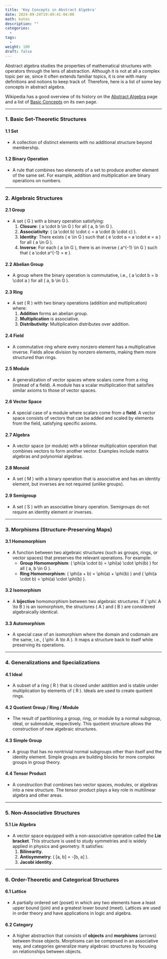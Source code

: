 ```yaml
---
title: 'Key Concepts in Abstract Algebra'
date: 2024-09-24T19:49:41-04:00
math: katex
description: ""
categories:
  - 
tags:
  - 
weight: 100
draft: false
---
```


Abstract algebra studies the properties of mathematical structures with operators through the lens of abstraction. Although it is not at all a complex topic per se, since it often extends familiar topics, it is one with many definitions and notions to keep track of. Therefore, here is a list of some key concepts in abstract algebra.

Wikipedia has a good overview of its history on the [Abstract Algebra](https://en.wikipedia.org/wiki/Abstract_algebra) page and a list of [Basic Concepts](https://en.wikipedia.org/wiki/List_of_basic_concepts_in_abstract_algebra) on its own page.

---

### **1. Basic Set-Theoretic Structures**

#### 1.1 **Set**
   - A collection of distinct elements with no additional structure beyond membership.

#### 1.2 **Binary Operation**
   - A rule that combines two elements of a set to produce another element of the same set. For example, addition and multiplication are binary operations on numbers.

---

### **2. Algebraic Structures**

#### 2.1 **Group**
   - A set \( G \) with a binary operation satisfying:
     1. **Closure**: \( a \cdot b \in G \) for all \( a, b \in G \).
     2. **Associativity**: \( (a \cdot b) \cdot c = a \cdot (b \cdot c) \).
     3. **Identity**: There exists \( e \in G \) such that \( e \cdot a = a \cdot e = a \) for all \( a \in G \).
     4. **Inverse**: For each \( a \in G \), there is an inverse \( a^{-1} \in G \) such that \( a \cdot a^{-1} = e \).

#### 2.2 **Abelian Group**
   - A group where the binary operation is commutative, i.e., \( a \cdot b = b \cdot a \) for all \( a, b \in G \).

#### 2.3 **Ring**
   - A set \( R \) with two binary operations (addition and multiplication) where:
     1. **Addition** forms an abelian group.
     2. **Multiplication** is associative.
     3. **Distributivity**: Multiplication distributes over addition.

#### 2.4 **Field**
   - A commutative ring where every nonzero element has a multiplicative inverse. Fields allow division by nonzero elements, making them more structured than rings.

#### 2.5 **Module**
   - A generalization of vector spaces where scalars come from a ring (instead of a field). A module has a scalar multiplication that satisfies similar axioms to those of vector spaces.

#### 2.6 **Vector Space**
   - A special case of a module where scalars come from a **field**. A vector space consists of vectors that can be added and scaled by elements from the field, satisfying specific axioms.

#### 2.7 **Algebra**
   - A vector space (or module) with a bilinear multiplication operation that combines vectors to form another vector. Examples include matrix algebras and polynomial algebras.

#### 2.8 **Monoid**
   - A set \( M \) with a binary operation that is associative and has an identity element, but inverses are not required (unlike groups).

#### 2.9 **Semigroup**
   - A set \( S \) with an associative binary operation. Semigroups do not require an identity element or inverses.

---

### **3. Morphisms (Structure-Preserving Maps)**

#### 3.1 **Homomorphism**
   - A function between two algebraic structures (such as groups, rings, or vector spaces) that preserves the relevant operations. For example:
     - **Group Homomorphism**: \( \phi(a \cdot b) = \phi(a) \cdot \phi(b) \) for all \( a, b \in G \).
     - **Ring Homomorphism**: \( \phi(a + b) = \phi(a) + \phi(b) \) and \( \phi(a \cdot b) = \phi(a) \cdot \phi(b) \).
   
#### 3.2 **Isomorphism**
   - A **bijective** homomorphism between two algebraic structures. If \( \phi: A \to B \) is an isomorphism, the structures \( A \) and \( B \) are considered algebraically identical.

#### 3.3 **Automorphism**
   - A special case of an isomorphism where the domain and codomain are the same, i.e., \( \phi: A \to A \). It maps a structure back to itself while preserving its operations.

---

### **4. Generalizations and Specializations**

#### 4.1 **Ideal**
   - A subset of a ring \( R \) that is closed under addition and is stable under multiplication by elements of \( R \). Ideals are used to create quotient rings.

#### 4.2 **Quotient Group / Ring / Module**
   - The result of partitioning a group, ring, or module by a normal subgroup, ideal, or submodule, respectively. This quotient structure allows the construction of new algebraic structures.

#### 4.3 **Simple Group**
   - A group that has no nontrivial normal subgroups other than itself and the identity element. Simple groups are building blocks for more complex groups in group theory.

#### 4.4 **Tensor Product**
   - A construction that combines two vector spaces, modules, or algebras into a new structure. The tensor product plays a key role in multilinear algebra and other areas.

---

### **5. Non-Associative Structures**

#### 5.1 **Lie Algebra**
   - A vector space equipped with a non-associative operation called the **Lie bracket**. This structure is used to study symmetries and is widely applied in physics and geometry. It satisfies:
     1. **Bilinearity**.
     2. **Antisymmetry**: \( [a, b] = -[b, a] \).
     3. **Jacobi identity**.

---

### **6. Order-Theoretic and Categorical Structures**

#### 6.1 **Lattice**
   - A partially ordered set (poset) in which any two elements have a least upper bound (join) and a greatest lower bound (meet). Lattices are used in order theory and have applications in logic and algebra.

#### 6.2 **Category**
   - A higher abstraction that consists of **objects** and **morphisms** (arrows) between those objects. Morphisms can be composed in an associative way, and categories generalize many algebraic structures by focusing on relationships between objects.